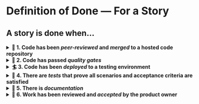 # Definition of Done — For a Story

## A story is done when...

<details>
<summary><b>🚦 1. Code has been <i>peer-reviewed</i> and <i>merged</i> to a hosted code repository</b></summary>

_Writing Code_

- ⭐ It should go without saying: The source code for the project is stored in a hosted, version-controlled, code repository
- ⭐ New code enters the codebase via a Pull Request (PR), also known as a Merge Request (MR)
- ⭐⭐ New code improves the codebase, so that it is in a better state than it was before

_Pull Request Checklist_

- ⭐ There is a Pull Request checklist (possibly several, one for each type of change)
- ⭐ The PR checklist includes the elements of a well-formed PR (meaningful commit messages, no accidental changes, tests passing, etc)
- ⭐⭐ The PR checklist incorporates many items from this Definition of Done (especially those related to PR creation, quality gates, testing, and documentation)
- 👎 Don't make the PR checklist _too_ complicated, otherwise developers may get lazy and stop filling it out
- 👎 Don't let the PR checklist get out of date

_Creating the Pull Request_

- ⭐ The Pull Request checklist is filled out by the author of the PR
- ⭐⭐ The PR is concise enough for a reviewer to be able to understand the code with relative ease
- ⭐⭐ The PR is a fully-functioning unit of change, and is production ready (able to be deployed to production without issues, possibly in an inactive state)
- ⭐⭐⭐ Each commit in the PR is for a single purpose and has a clear commit message (sometimes called "hiding the sausage making", a somewhat controversial topic)

_Reviewing the Pull Request_

- ⭐ The Pull Request is reviewed by 2 other engineers
- ⭐ One of the reviewers is a core maintainer of the project
- ⭐ The PR checklist is reviewed for accuracy
- ⭐⭐ The code is reviewed line by line, and understood by the reviewer
- ⭐⭐ At the discretion of the reviewer, the code and/or tests are executed ("kicking the tires")
- ⭐⭐⭐ For a more rigorous and opinionated treatment on the topic of developer collaboration, see [The Main Gig](https://github.com/eugenious/the-main-gig)
- 👎 Code reviewers just "rubber-stamp" the change without actually reviewing it
- 👎 Too many "back and forth" comments on a PR usually indicates that the PR has not been adequately prepared

</details>

<details>
<summary><b>🔬 2. Code has passed <i>quality gates</i></b></summary>

- ⭐ Code is checked for issues (formatting, linting, potential bugs) using an automated tool
- ⭐ No new security findings (including open source vulnerabilities)
- ⭐ All tests are passing
- ⭐ New code has adequate unit test code coverage (meets minimum requirements)
- ⭐⭐ Quality gates are all executed automatically and block a PR from being merged if any are failing
- ⭐⭐⭐ Unit test code coverage of 100% (yes, that's the goal!)

</details>

<details>
<summary><b>🏄 3. Code has been <i>deployed</i> to a testing environment</b></summary>

- ⭐ Deployable artifacts are created using a Continuous Integration server (not on a local workstation!)
- ⭐ Deployable artifacts are stored in an artifact repository
- ⭐ Code is deployed from an artifact repository to a hosted test environment (non-production)
- ⭐⭐ Code is automatically deployed once it has been merged into the codebase
- ⭐⭐⭐ Quality gates are all executed automatically and block a deployment if any are failing

</details>

<details>
<summary><b>🧪 4. There are <i>tests</i> that prove all scenarios and acceptance criteria are satisfied</b></summary>

- ⭐ Acceptance criteria (applies to all stories in the project) are written out and understood by the team, and may include items such as localization, logging, analytics, etc...
- ⭐ All test scenarios for the story are written out in detail (ideally, using Given-When-Then syntax
- ⭐ Features are considered done only when there are passing tests
- ⭐ Test scenarios are gathered into a suite for future use
- ⭐⭐ The tests results are kept somewhere for future reference
- ⭐⭐ Automated tests are executed against the test environment (not just locally)
- ⭐⭐⭐ **All** integration tests are automated
- ⭐⭐⭐ Integration tests are executed automatically by a Continuous Integration system

</details>

<details>
<summary><b>📝 5. There is <i>documentation</i></b></summary>

- ⭐ The documentation is appropriate for the project
- ⭐ The documentation is accurate and up-to-date
- ⭐ The documentation is easy to find
- ⭐ The documentation is in a suitable format
- 👎 There is such a thing as too much of a good thing, so don't over-document

</details>

<details>
<summary><b>🏁 6. Work has been reviewed and <i>accepted</i> by the product owner</b></summary>

- ⭐ The product owner has tried the feature or has been given a demo
- ⭐⭐ The product owner has reviewed the test scenarios and test results
- ⭐⭐ The product owner confirms that all details of the story are accurate (description is complete, all subtasks are closed, fix version is assigned, etc...)
- ⭐ Finally, the product owner marks the story as done!

</details>
